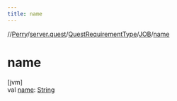 ```yaml
---
title: name
---
```

//[Perry](../../../../index.html)/[server.quest](../../index.html)/[QuestRequirementType](../index.html)/[JOB](index.html)/[name](name.html)



# name



[jvm]\
val [name](name.html): [String](https://kotlinlang.org/api/latest/jvm/stdlib/kotlin/-string/index.html)




